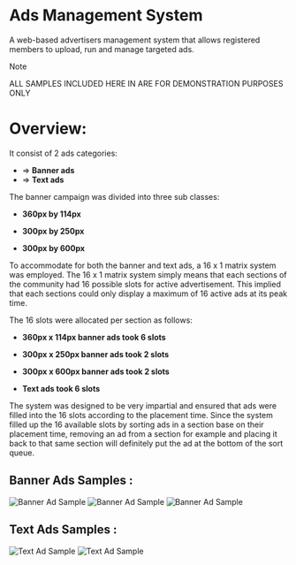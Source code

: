 # Ads Management System
A web-based advertisers management system that allows registered members to upload, run and manage targeted ads. 
> [!NOTE]
> ALL SAMPLES INCLUDED HERE IN ARE FOR DEMONSTRATION PURPOSES ONLY

# Overview:

It consist of 2 ads categories:

* => **Banner ads**
* => **Text ads**

The banner campaign was divided into three sub classes:

* **360px by 114px**

* **300px by 250px**

* **300px by 600px**

To accommodate for both the banner and text ads, a 16 x 1 matrix system was employed. The 16 x 1 matrix system simply means that each sections of the community had 16 possible slots for active advertisement. This implied that each sections could only display a maximum of 16 active ads at its peak time.

The 16 slots were allocated per section as follows:

* **360px x 114px banner ads took 6 slots**

* **300px x 250px banner ads took 2 slots**

* **300px x 600px banner ads took 2 slots**

* **Text ads took 6 slots**

The system was designed to be very impartial and ensured that ads were filled into the 16 slots according to the placement time. Since the system filled up the 16 available slots by sorting ads in a section base on their placement time, removing an ad from a section for example and placing it back to that same section will definitely put the ad at the bottom of the sort queue.

## Banner Ads Samples :
<img src="https://github.com/euroadams/euroadams/blob/master/assets/public/work-samples/banner-ad-1.jpg" alt="Banner Ad Sample" width="auto" height="auto"/>

<img src="https://github.com/euroadams/euroadams/blob/master/assets/public/work-samples/banner-ad-2.jpg" alt="Banner Ad Sample" width="auto" height="auto"/>

<img src="https://github.com/euroadams/euroadams/blob/master/assets/public/work-samples/banner-ad-3.jpg" alt="Banner Ad Sample" width="auto" height="auto"/>

## Text Ads Samples :
<img src="https://github.com/euroadams/euroadams/blob/master/assets/public/work-samples/text-ad-1.jpg" alt="Text Ad Sample" width="auto" height="auto"/>

<img src="https://github.com/euroadams/euroadams/blob/master/assets/public/work-samples/text-ad-2.jpg" alt="Text Ad Sample" width="auto" height="auto"/>

